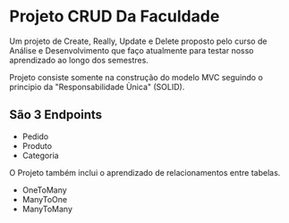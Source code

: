 
# Projeto CRUD Da Faculdade

Um projeto de Create, Really, Update e Delete proposto pelo curso de Análise e Desenvolvimento que faço atualmente para testar nosso aprendizado ao longo dos semestres.

Projeto consiste somente na construção do modelo MVC seguindo o principio da "Responsabilidade Ùnica" (SOLID).




## São 3 Endpoints

- Pedido
- Produto
- Categoria



O Projeto também inclui o aprendizado de relacionamentos entre tabelas.

* OneToMany
* ManyToOne
* ManyToMany
